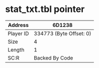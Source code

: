 
#  stat_txt.tbl pointer
Address   | 6D1238
----------|-------------
Player ID | 334773 (Byte Offset: 0)
Size 	  | 4
Length 	  | 1
SC:R      | Backed By Code


